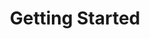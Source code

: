 ---
title: Getting Started
position: 2
parameters:
  - name:
    content:
content_markdown: >-
  #### How to Enable the ZAP API


  <br>In order to be able to use the API when using the ZAP UI you have to first
  enable it.&nbsp;


  1. Select** Tools&gt;Options**&nbsp;to open the Options window&nbsp;

  2. &nbsp;From the list on the left, select **API**

  3. Check the **Enabled**&nbsp;box&nbsp;

  4. Check the **UI Enabled**&nbsp;boxthe API Key


  If you run ZAP in 'headless' mode via the command line or 'daemon' mode using
  the -daemon flag then the API will be automatically enabled.


  The API key is generated for you automatically

  {: .error}
left_code_blocks:
  - code_block:
    title:
    language:
right_code_blocks:
  - code_block: ' '
    title:
    language: bash
---